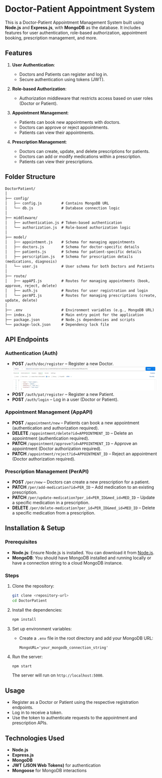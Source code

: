 # Doctor-Patient Appointment System

This is a Doctor-Patient Appointment Management System built using **Node.js** and **Express.js**, with **MongoDB** as the database. It includes features for user authentication, role-based authorization, appointment booking, prescription management, and more.

## Features

1. **User Authentication**:
   - Doctors and Patients can register and log in.
   - Secure authentication using tokens (JWT).
   
2. **Role-based Authorization**:
   - Authorization middleware that restricts access based on user roles (Doctor or Patient).

3. **Appointment Management**:
   - Patients can book new appointments with doctors.
   - Doctors can approve or reject appointments.
   - Patients can view their appointments.
   
4. **Prescription Management**:
   - Doctors can create, update, and delete prescriptions for patients.
   - Doctors can add or modify medications within a prescription.
   - Patients can view their prescriptions.

## Folder Structure

```
DoctorPatient/
│
├── config/
│   ├── config.js         # Contains MongoDB URL
│   └── db.js             # Database connection logic
│
├── middleware/
│   ├── authentication.js # Token-based authentication
│   └── authorization.js  # Role-based authorization logic
│
├── model/
│   ├── appointment.js    # Schema for managing appointments
│   ├── doctors.js        # Schema for doctor-specific details
│   ├── patients.js       # Schema for patient-specific details
│   ├── perscription.js   # Schema for prescription details (medications, diagnosis)
│   └── user.js           # User schema for both Doctors and Patients
│
├── route/
│   ├── appAPI.js         # Routes for managing appointments (book, approve, reject, delete)
│   ├── auth.js           # Routes for user registration and login
│   └── perAPI.js         # Routes for managing prescriptions (create, update, delete)
│
├── .env                  # Environment variables (e.g., MongoDB URL)
├── index.js              # Main entry point for the application
├── package.json          # Node.js dependencies and scripts
└── package-lock.json     # Dependency lock file
```

## API Endpoints

### Authentication (Auth)

- **POST** `/auth/doc/register` – Register a new Doctor.
![Register Doctor](https://github.com/amjadkhanniazi/doctorpatient/blob/add-screenshots-folder/updateMedication.jpg?raw=true)
- **POST** `/auth/pat/register` – Register a new Patient.
- **POST** `/auth/login` – Log in a user (Doctor or Patient).

### Appointment Management (AppAPI)

- **POST** `/appointment/new` – Patients can book a new appointment (authentication and authorization required).
- **DELETE** `/appointment/delete?id=APPOINTMENT_ID` – Delete an appointment (authentication required).
- **PATCH** `/appointment/approve?id=APPOINTMENT_ID` – Approve an appointment (Doctor authorization required).
- **PATCH** `/appointment/reject?id=APPOINTMENT_ID` – Reject an appointment (Doctor authorization required).

### Prescription Management (PerAPI)

- **POST** `/per/new` – Doctors can create a new prescription for a patient.
- **PATCH** `/per/add-medication?id=PER_ID` – Add medication to an existing prescription.
- **PATCH** `/per/update-medication?per_id=PER_ID&med_id=MED_ID` – Update a specific medication in a prescription.
- **DELETE** `/per/delete-medication?per_id=PER_ID&med_id=MED_ID` – Delete a specific medication from a prescription.

## Installation & Setup

### Prerequisites

- **Node.js**: Ensure Node.js is installed. You can download it from [Node.js](https://nodejs.org/).
- **MongoDB**: You should have MongoDB installed and running locally or have a connection string to a cloud MongoDB instance.

### Steps

1. Clone the repository:
    ```bash
    git clone <repository-url>
    cd DoctorPatient
    ```

2. Install the dependencies:
    ```bash
    npm install
    ```

3. Set up environment variables:
    - Create a `.env` file in the root directory and add your MongoDB URL:
      ```
      MongoURL='your_mongodb_connection_string'
      ```

4. Run the server:
    ```bash
    npm start
    ```

   The server will run on `http://localhost:5000`.

## Usage

- Register as a Doctor or Patient using the respective registration endpoints.
- Log in to receive a token.
- Use the token to authenticate requests to the appointment and prescription APIs.

## Technologies Used

- **Node.js**
- **Express.js**
- **MongoDB**
- **JWT (JSON Web Tokens)** for authentication
- **Mongoose** for MongoDB interactions
